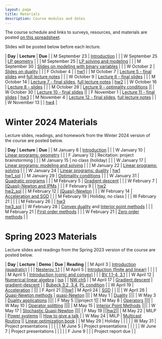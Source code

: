 ```yaml
---
layout: page
title: Materials
description: Course modules and dates
---
```


The course schedule and links to surveys, resources, and materials are posted [on this spreadsheet](https://docs.google.com/spreadsheets/d/1Kt7AXrvqt8lvuuOuWdWgyi96RM9LVjVS1LpP2XffbL8/edit?gid=0#gid=0).

Slides will be posted below before each lecture.

<!-- Class sessions will be a combination of mini-lectures and small group breakout sessions where you will discuss, solve problems, and complete activities with a few of your classmates.
Since class sessions will be highly interactive, they will not be recorded.
Slides will sometimes be posted.  -->

| **Day** | **Lecture** | **Due** |
| M September 23 | [Introduction](lectures/2024fall/intro.pdf) |  |
| W September 25 | [LP geometry](lectures/2024fall/lp.pdf) |  |
| M September 25 | [LP solving and modeling](lectures/2024fall/lp.pdf) |  |
| M September 30 | [Slides on modeling with binary variables](lectures/2024fall/Lecture03_Slides_IP_modeling.pdf) |  |
| W October 2 |  [Slides on duality](lectures/2024fall/Lecture04_slides_postclass.pdf) |  |
| F October 4 |  | [hw1](https://github.com/stanford-cme-307/web/raw/main/homework/f24/hw1.zip) |
| M October 7 | [Lecture 5 - final slides](lectures/2024fall/Lecture05_slides_postclass.pdf) and [full lecture notes](lectures/2024fall/Lecture_notes_duality.pdf) |  |
| W October 9 | [Lecture 6 - final slides](lectures/2024fall/Lecture06_slides_postclass.pdf) |  |
| M October 14 | [Lecture 7 - final slides](lectures/2024fall/Lecture07_slides_postclass.pdf), [full lecture notes](lectures/2024fall/Lecture_notes_discrete_optimization.pdf) | [hw2](https://github.com/stanford-cme-307/web/raw/main/homework/f24/hw2.zip) |
| W October 16 | [Lecture 8 - slides](lectures/2024fall/Lecture08_slides_postclass.pdf) |  |
| M October 28 | [Lecture 9 - optimality conditions](lectures/2024fall/opt.pdf) ||
| W October 30 | [Lecture 10 - final slides](lectures/2024fall/Lecture10_slides_final.pdf) ||
| F November 1 | [Lecture 11 - final slides](lectures/2024fall/Lecture11_slides_final.pdf) | [hw3](https://github.com/stanford-cme-307/web/raw/main/homework/f24/hw3.zip) |
| M November 4 |  [Lecture 12 - final slides](lectures/2024fall/Lecture12_slides_final.pdf), [full lecture notes](lectures/2024fall/Lecture_notes_convex_nonlinear_optimization.pdf) |  |
| W November 13 |  | [hw4](https://github.com/stanford-cme-307/web/raw/main/homework/f24/hw4.zip) |

# Winter 2024 Materials

Lecture slides, readings, and homework from the Winter 2024 version of the course are posted below.

| **Day** | **Lecture** | **Due** |
| M January 8 | [Introduction](lectures/2024/intro.pdf) |  |
| W January 10 | [Linear programs: geometry](lectures/2024/lp.pdf) |  |
| F January 12 | Recitation: project brainstorming |  |
| M January 15 | no class (holiday) |  |
| W January 17 | [Linear programs: modeling and solving](lectures/2024/lp.pdf) |  |
| M January 22 | [Linear programs: solving](lectures/2024/lp.pdf) |  |
| W January 24 | [Linear programs: duality](lectures/2024/lp.pdf) | [hw1](https://github.com/stanford-cme-307/web/raw/main/homework/w24/hw1.zip) <br> [hw1_sol](https://github.com/stanford-cme-307/web/raw/main/homework/w24/hw1_sol.zip) |
| M January 29 | [Optimality conditions](lectures/2024/opt.pdf) |  |
| W January 31 | [Quadratic programs](lectures/2024/quad.pdf) |  |
| M February 5 | [Gradient descent](lectures/2024/gd.pdf) |  |
| W February 7 | [(Quasi)-Newton and IPMs](lectures/2024/qn.pdf) |  |
| F February 9 |  | [hw2](https://github.com/stanford-cme-307/web/raw/main/homework/w24/hw2.zip) <br> [hw2_sol](https://github.com/stanford-cme-307/web/raw/main/homework/w24/hw2_sol.zip) |
| M February 12 | [(Quasi)-Newton](lectures/2024/qn.pdf) |  |
| W February 14 | [Acceleration and SGD](lectures/2024/sgd.pdf) |  |
| M February 19 | Holiday, no class |  |
| W February 21 |  |  |
| M February 26 |  | [hw3](https://github.com/stanford-cme-307/web/raw/main/homework/w24/hw3.zip) <br> [hw3_sol](https://github.com/stanford-cme-307/web/raw/main/homework/w24/hw3_sol.zip) | 
| W February 28 | [Convex duality](lectures/2024/duality.pdf) and [Interior point methods](lectures/2024/ipm.pdf) |  |
| M February 21 | [First order methods](lectures/2024/operators.pdf) |  |
| W February 21 | [Zero order methods](https://docs.google.com/presentation/d/1Z2HyHJnSVW6vIeDST55zZ2xd5qgtvSJ_Zgv5zJVE6AQ/edit?usp=sharing) |  |

# Spring 2023 Materials

Lecture slides and readings from the Spring 2023 version of the course are posted below.

| **Day** | **Lecture** | **Demo** | **Due** | **Reading** |
| M April 3 | [Introduction (quadratic)](lectures/intro.pdf) |  |  | [Nesterov 1.1][Nesterov] |
| M April 5 | [Introduction (finite and linear)](lectures/intro.pdf) |  |  |  |
| M April 5 | [Introduction (conic and convex)](lectures/intro.pdf) |  |  | [BV 1.1-4, 3.1][BV] |
| W April 12 | [Numerical linear algebra](lectures/lsq.pdf) | [lsq](https://github.com/stanford-cme-307/demos/blob/main/lsq.ipynb) |  | [NW ch5][NW04] |
| M April 17 | [Gradient descent](lectures/gd.pdf) | [gradient-descent](https://github.com/stanford-cme-307/demos/blob/main/gradient-descent.ipynb) |  | [Bubeck 3.2, 3.4][Bubeck], [PL condition](https://arxiv.org/abs/1608.04636) |
| W April 19 | [Acceleration](lectures/sgd.pdf) | |||
| F April 21 |||[hw1](https://github.com/stanford-cme-307/homework/blob/main/hw1.pdf)
| M April 24 | [SGD](lectures/sgd.pdf) | | ||
| W April 26 | [Quasi-Newton methods](lectures/qn.pdf) | [quasi-Newton](https://github.com/stanford-cme-307/demos/blob/main/qn.jl) |||
| M May 1 | [Duality](lectures/duality.pdf) ||||
| W May 3 | [Duality applications](lectures/duality.pdf) ||||
| F May 5 |||project 1||
| M May 8 | [Operators](lectures/operators.pdf) ||||
| W May 10 | [Operator splitting](lectures/splitting.pdf) ||||
| M May 15 | [Interior Point Methods](lectures/ipm.pdf) ||||
| W May 17 | [Stochastic Quasi-Newton](lectures/nysopt.pdf) ||||
| F May 19 |||[hw2](https://github.com/stanford-cme-307/homework/blob/main/hw2.pdf)||
| M May 22 | MILP | [Power systems](https://jump.dev/JuMP.jl/stable/tutorials/applications/power_systems/) || [How to give a talk](lectures/how-to-give-a-talk.pdf) |
| W May 24 | MILP | [Multicast Routing](https://colab.research.google.com/drive/1iOn1T1Muh51KaA7mf7UlQOdhSFZhZyry?usp=sharing) || [Linear optimization book][BTlinear] |
| M May 29   | Holiday                                         |      |     |         |
| W May 31   | Project presentations                           |      |     |         |
| M June 5   | Project presentations                           |      |     |         |
| W June 7   | Project presentations                           |      |     |         |
| F June 9   |  |      |  Project report due   |         |


[JuliaOR]:	https://www.chkwon.net/julia/
[Bubeck]: https://arxiv.org/abs/1405.4980
[NW04]:	https://www.csie.ntu.edu.tw/~r97002/temp/num_optimization.pdf
[Luenberger]: https://github.com/brucespang/cs690op/blob/master/Optimization%20in%20Vector%20Spaces%20-%20Luenberger.pdf
[BV]: https://web.stanford.edu/~boyd/cvxbook/bv_cvxbook.pdf
[RyuYin]: https://large-scale-book.mathopt.com/LSCOMO.pdf
[IP]: https://link.springer.com/book/10.1007/978-3-319-11008-0
[Giselsson]: http://archive.control.lth.se/media/Education/DoctorateProgram/2015/LargeScaleConvexOptimization
[Nesterov]: https://link.springer.com/book/10.1007/978-3-319-91578-4
[LuenbergerYe]: https://warin.ca/ressources/books/2016_Book_LinearAndNonlinearProgramming.pdf
[BauschkeCombettes]: https://link.springer.com/book/10.1007/978-3-319-48311-5
[Beck]: [https://epubs.siam.org/doi/10.1137/1.9781611974997
[WrightRecht]: [https://www.cambridge.org/core/books/optimization-for-data-analysis/C02C3708905D236AA354D1CE1739A6A2]
[BTlinear]: [http://athenasc.com/linoptbook.html]
